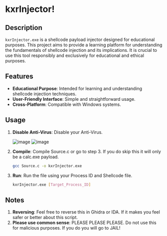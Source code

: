 # kxrInjector!

## Description

`kxrInjector.exe` is a shellcode payload injector designed for educational purposes. This project aims to provide a learning platform for understanding the fundamentals of shellcode injection and its implications. It is crucial to use this tool responsibly and exclusively for educational and ethical purposes.

## Features

- **Educational Purpose**: Intended for learning and understanding shellcode injection techniques.
- **User-Friendly Interface**: Simple and straightforward usage.
- **Cross-Platform**: Compatible with Windows systems.

## Usage
1. **Disable Anti-Virus**: Disable your Anti-Virus.
   
   ![image](https://github.com/Kxrmxyy/mxllyapi/assets/137090888/dfe94ed7-7bdb-48fe-9850-8ec903d33b1f)
   ![image](https://github.com/Kxrmxyy/mxllyapi/assets/137090888/bb21919e-7225-489a-96b7-d747af11e9f6)
3. **Compile**: Compile Source.c or go to step 3. If you do skip this it will only be a calc.exe payload.
   ```bash
   gcc Source.c -o kxrInjector.exe
4. **Run**: Run the file using your Process ID and Shellcode file.
   ```bash
   kxrInjector.exe [Target_Process_ID]

## Notes
1. **Reversing**: Feel free to reverse this in Ghidra or IDA. If it makes you feel safer or better about this script.
2. **Please use common sense**: PLEASE PLEASE PLEASE. Do not use this for malicious purposes. If you do you will go to JAIL!
